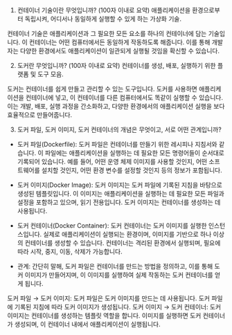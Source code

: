 1. 컨테이너 기술이란 무엇입니까? (100자 이내로 요약)
애플리케이션을 환경으로부터 독립시켜, 어디서나 동일하게 실행할 수 있게 하는 가상화 기술.

컨테이너 기술은 애플리케이션과 그 필요한 모든 요소를 하나의 컨테이너에 담는 기술입니다. 이 컨테이너는 어떤 컴퓨터에서든 동일하게 작동하도록 해줍니다. 이를 통해 개발자는 다양한 환경에서도 애플리케이션이 일관되게 실행될 것임을 확신할 수 있습니다.

2. 도커란 무엇입니까? (100자 이내로 요약)
컨테이너를 생성, 배포, 실행하기 위한 플랫폼 및 도구 모음.

도커는 컨테이너를 쉽게 만들고 관리할 수 있는 도구입니다. 도커를 사용하면 애플리케이션을 컨테이너에 넣고, 이 컨테이너를 다른 컴퓨터에서도 똑같이 실행할 수 있습니다. 이는 개발, 배포, 실행 과정을 간소화하고, 다양한 환경에서의 애플리케이션 실행을 보다 효율적으로 만들어줍니다.

3. 도커 파일, 도커 이미지, 도커 컨테이너의 개념은 무엇이고, 서로 어떤 관계입니까?
- 도커 파일(Dockerfile): 도커 파일은 컨테이너를 만들기 위한 레시피나 지침서와 같습니다. 이 파일에는 애플리케이션을 실행하는 데 필요한 모든 명령어들이 순서대로 기록되어 있습니다. 예를 들어, 어떤 운영 체제 이미지를 사용할 것인지, 어떤 소프트웨어를 설치할 것인지, 어떤 환경 변수를 설정할 것인지 등의 정보가 포함됩니다.

- 도커 이미지(Docker Image): 도커 이미지는 도커 파일에 기록된 지침을 바탕으로 생성된 템플릿입니다. 이 이미지는 애플리케이션을 실행하는 데 필요한 모든 파일과 설정을 포함하고 있으며, 읽기 전용입니다. 도커 이미지는 컨테이너를 생성하는 데 사용됩니다.

- 도커 컨테이너(Docker Container): 도커 컨테이너는 도커 이미지를 실행한 인스턴스입니다. 실제로 애플리케이션이 실행되는 환경이며, 이미지를 기반으로 하나 이상의 컨테이너를 생성할 수 있습니다. 컨테이너는 격리된 환경에서 실행되며, 필요에 따라 시작, 중지, 이동, 삭제가 가능합니다.

- 관계: 간단히 말해, 도커 파일은 컨테이너를 만드는 방법을 정의하고, 이를 통해 도커 이미지가 만들어지며, 이 이미지를 실행하여 실제 작동하는 도커 컨테이너를 얻게 됩니다.

도커 파일 → 도커 이미지: 도커 파일은 도커 이미지를 만드는 데 사용됩니다. 도커 파일에 기록된 지침에 따라 도커 이미지가 생성됩니다.
도커 이미지 → 도커 컨테이너: 도커 이미지는 컨테이너를 생성하는 템플릿 역할을 합니다. 이미지를 실행하면 도커 컨테이너가 생성되며, 이 컨테이너 내에서 애플리케이션이 실행됩니다.
